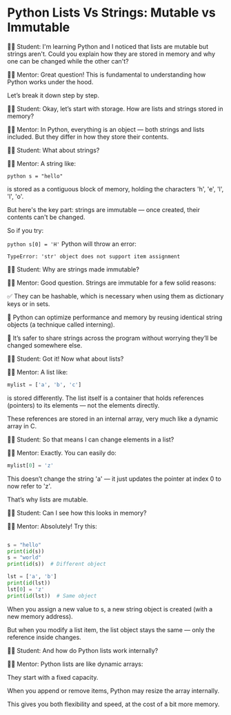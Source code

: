 # Python Lists Vs Strings: Mutable vs Immutable

🧑‍🎓 Student:
I'm learning Python and I noticed that lists are mutable but strings aren't. Could you explain how they are stored in memory and why one can be changed while the other can't?

👨‍🏫 Mentor:
Great question! This is fundamental to understanding how Python works under the hood.

Let’s break it down step by step.

🧑‍🎓 Student:
Okay, let’s start with storage. How are lists and strings stored in memory?

👨‍🏫 Mentor:
In Python, everything is an object — both strings and lists included. But they differ in how they store their contents.

🧑‍🎓 Student:
What about strings?

👨‍🏫 Mentor:
A string like:

`python s = "hello"`

is stored as a contiguous block of memory, holding the characters 'h', 'e', 'l', 'l', 'o'.

But here's the key part: strings are immutable — once created, their contents can't be changed.

So if you try:

`python s[0] = 'H'`
Python will throw an error:

```
TypeError: 'str' object does not support item assignment
```

🧑‍🎓 Student:
Why are strings made immutable?

👨‍🏫 Mentor:
Good question. Strings are immutable for a few solid reasons:

✅ They can be hashable, which is necessary when using them as dictionary keys or in sets.

🧠 Python can optimize performance and memory by reusing identical string objects (a technique called interning).

🔐 It’s safer to share strings across the program without worrying they’ll be changed somewhere else.

🧑‍🎓 Student:
Got it! Now what about lists?

👨‍🏫 Mentor:
A list like:

```python
mylist = ['a', 'b', 'c']
```

is stored differently. The list itself is a container that holds references (pointers) to its elements — not the elements directly.

These references are stored in an internal array, very much like a dynamic array in C.

🧑‍🎓 Student:
So that means I can change elements in a list?

👨‍🏫 Mentor:
Exactly. You can easily do:

```python
mylist[0] = 'z'
```

This doesn’t change the string 'a' — it just updates the pointer at index 0 to now refer to 'z'.

That’s why lists are mutable.

🧑‍🎓 Student:
Can I see how this looks in memory?

👨‍🏫 Mentor:
Absolutely! Try this:

```python

s = "hello"
print(id(s))
s = "world"
print(id(s))  # Different object

lst = ['a', 'b']
print(id(lst))
lst[0] = 'z'
print(id(lst))  # Same object
```

When you assign a new value to s, a new string object is created (with a new memory address).

But when you modify a list item, the list object stays the same — only the reference inside changes.

🧑‍🎓 Student:
And how do Python lists work internally?

👨‍🏫 Mentor:
Python lists are like dynamic arrays:

They start with a fixed capacity.

When you append or remove items, Python may resize the array internally.

This gives you both flexibility and speed, at the cost of a bit more memory.

